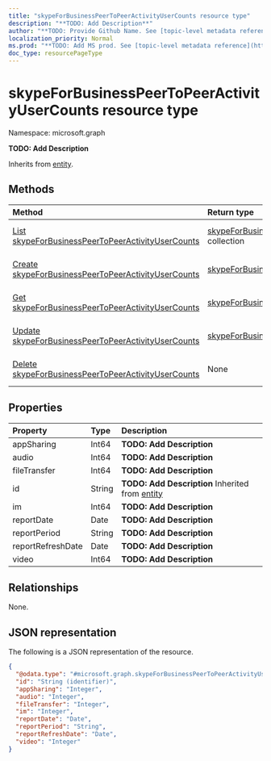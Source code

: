 ```yaml
---
title: "skypeForBusinessPeerToPeerActivityUserCounts resource type"
description: "**TODO: Add Description**"
author: "**TODO: Provide Github Name. See [topic-level metadata reference](https://msgo.azurewebsites.net/add/document/guidelines/metadata.html#topic-level-metadata)**"
localization_priority: Normal
ms.prod: "**TODO: Add MS prod. See [topic-level metadata reference](https://msgo.azurewebsites.net/add/document/guidelines/metadata.html#topic-level-metadata)**"
doc_type: resourcePageType
---
```


# skypeForBusinessPeerToPeerActivityUserCounts resource type

Namespace: microsoft.graph



**TODO: Add Description**


Inherits from [entity](../resources/entity.md).

## Methods
|Method|Return type|Description|
|:---|:---|:---|
|[List skypeForBusinessPeerToPeerActivityUserCounts](../api/skypeforbusinesspeertopeeractivityusercounts-list.md)|[skypeForBusinessPeerToPeerActivityUserCounts](../resources/skypeforbusinesspeertopeeractivityusercounts.md) collection|Get a list of the [skypeForBusinessPeerToPeerActivityUserCounts](../resources/skypeforbusinesspeertopeeractivityusercounts.md) objects and their properties.|
|[Create skypeForBusinessPeerToPeerActivityUserCounts](../api/skypeforbusinesspeertopeeractivityusercounts-create.md)|[skypeForBusinessPeerToPeerActivityUserCounts](../resources/skypeforbusinesspeertopeeractivityusercounts.md)|Create a new [skypeForBusinessPeerToPeerActivityUserCounts](../resources/skypeforbusinesspeertopeeractivityusercounts.md) object.|
|[Get skypeForBusinessPeerToPeerActivityUserCounts](../api/skypeforbusinesspeertopeeractivityusercounts-get.md)|[skypeForBusinessPeerToPeerActivityUserCounts](../resources/skypeforbusinesspeertopeeractivityusercounts.md)|Read the properties and relationships of a [skypeForBusinessPeerToPeerActivityUserCounts](../resources/skypeforbusinesspeertopeeractivityusercounts.md) object.|
|[Update skypeForBusinessPeerToPeerActivityUserCounts](../api/skypeforbusinesspeertopeeractivityusercounts-update.md)|[skypeForBusinessPeerToPeerActivityUserCounts](../resources/skypeforbusinesspeertopeeractivityusercounts.md)|Update the properties of a [skypeForBusinessPeerToPeerActivityUserCounts](../resources/skypeforbusinesspeertopeeractivityusercounts.md) object.|
|[Delete skypeForBusinessPeerToPeerActivityUserCounts](../api/skypeforbusinesspeertopeeractivityusercounts-delete.md)|None|Deletes a [skypeForBusinessPeerToPeerActivityUserCounts](../resources/skypeforbusinesspeertopeeractivityusercounts.md) object.|

## Properties
|Property|Type|Description|
|:---|:---|:---|
|appSharing|Int64|**TODO: Add Description**|
|audio|Int64|**TODO: Add Description**|
|fileTransfer|Int64|**TODO: Add Description**|
|id|String|**TODO: Add Description** Inherited from [entity](../resources/entity.md)|
|im|Int64|**TODO: Add Description**|
|reportDate|Date|**TODO: Add Description**|
|reportPeriod|String|**TODO: Add Description**|
|reportRefreshDate|Date|**TODO: Add Description**|
|video|Int64|**TODO: Add Description**|

## Relationships
None.

## JSON representation
The following is a JSON representation of the resource.
<!-- {
  "blockType": "resource",
  "keyProperty": "id",
  "@odata.type": "microsoft.graph.skypeForBusinessPeerToPeerActivityUserCounts",
  "baseType": "microsoft.graph.entity",
  "openType": false
}
-->
``` json
{
  "@odata.type": "#microsoft.graph.skypeForBusinessPeerToPeerActivityUserCounts",
  "id": "String (identifier)",
  "appSharing": "Integer",
  "audio": "Integer",
  "fileTransfer": "Integer",
  "im": "Integer",
  "reportDate": "Date",
  "reportPeriod": "String",
  "reportRefreshDate": "Date",
  "video": "Integer"
}
```

